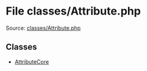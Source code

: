 File classes/Attribute.php
=========

Source: [classes/Attribute.php](https://github.com/PrestaShop/PrestaShop/blob/1.5.5.0/classes/Attribute.php)


Classes
-------

* [AttributeCore](class.AttributeCore.md)

